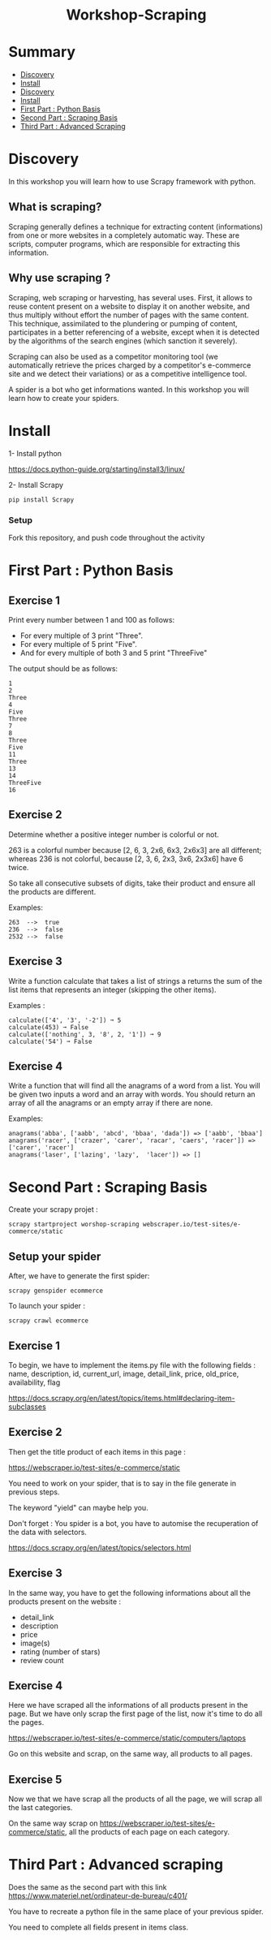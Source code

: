 <h1 align=center>
Workshop-Scraping
</h1>

# Summary
- [Discovery](#discovery)
- [Install](#install)
- [Discovery](#discovery)
- [Install](#install)
- [First Part : Python Basis](#first-part--python-basis)
- [Second Part : Scraping Basis](#second-part--scraping-basis)
- [Third Part : Advanced Scraping](#third-part--advanced-scraping)

# Discovery

In this workshop you will learn how to use Scrapy framework with python.

## What is scraping?

Scraping generally defines a technique for extracting content (informations) from one or more websites in a completely automatic way. These are scripts, computer programs, which are responsible for extracting this information.

## Why use scraping ?

Scraping, web scraping or harvesting, has several uses. First, it allows to reuse content present on a website to display it on another website, and thus multiply without effort the number of pages with the same content. This technique, assimilated to the plundering or pumping of content, participates in a better referencing of a website, except when it is detected by the algorithms of the search engines (which sanction it severely). 

Scraping can also be used as a competitor monitoring tool (we automatically retrieve the prices charged by a competitor's e-commerce site and we detect their variations) or as a competitive intelligence tool.

A spider is a bot who get informations wanted. In this workshop you will learn how to create your spiders.

# Install

1- Install python

https://docs.python-guide.org/starting/install3/linux/

2- Install Scrapy

```shell
pip install Scrapy
```

### Setup

Fork this repository, and push code throughout the activity


# First Part : Python Basis

## Exercise 1

Print every number between 1 and 100 as follows:

- For every multiple of 3 print "Three".
- For every multiple of 5 print "Five".
- And for every multiple of both 3 and 5 print "ThreeFive"

The output should be as follows:
 
```shell
1
2
Three
4
Five
Three
7
8
Three
Five
11
Three
13
14
ThreeFive
16
```

## Exercise 2

Determine whether a positive integer number is colorful or not.

263 is a colorful number because [2, 6, 3, 2x6, 6x3, 2x6x3] are all different; whereas 236 is not colorful, because [2, 3, 6, 2x3, 3x6, 2x3x6] have 6 twice.

So take all consecutive subsets of digits, take their product and ensure all the products are different.

Examples:

```shell
263  -->  true
236  -->  false
2532 -->  false
```
## Exercise 3

Write a function calculate that takes a list of strings a returns the sum of the list items that represents an integer (skipping the other items).

Examples :

```shell
calculate(['4', '3', '-2']) ➞ 5
calculate(453) ➞ False
calculate(['nothing', 3, '8', 2, '1']) ➞ 9
calculate('54') ➞ False
```

## Exercise 4

Write a function that will find all the anagrams of a word from a list. You will be given two inputs a word and an array with words. You should return an array of all the anagrams or an empty array if there are none.

Examples:

```shell
anagrams('abba', ['aabb', 'abcd', 'bbaa', 'dada']) => ['aabb', 'bbaa']
anagrams('racer', ['crazer', 'carer', 'racar', 'caers', 'racer']) => ['carer', 'racer']
anagrams('laser', ['lazing', 'lazy',  'lacer']) => []
```

# Second Part : Scraping Basis

Create your scrapy projet :

```shell
scrapy startproject worshop-scraping webscraper.io/test-sites/e-commerce/static
```

## Setup your spider

After, we have to generate the first spider:

```shell
scrapy genspider ecommerce
```

To launch your spider :

```shell
scrapy crawl ecommerce
```
## Exercise 1

To begin, we have to implement the items.py file with the following fields :  name, description, id, current_url, image, detail_link, price, old_price, availability, flag

https://docs.scrapy.org/en/latest/topics/items.html#declaring-item-subclasses


## Exercise 2

Then get the title product of each items in this page :

https://webscraper.io/test-sites/e-commerce/static

You need to work on your spider, that is to say in the file generate in previous steps.

The keyword "yield" can maybe help you.

Don't forget : You spider is a bot, you have to automise the recuperation of the data with selectors.

https://docs.scrapy.org/en/latest/topics/selectors.html

## Exercise 3

In the same way, you have to get the following informations about all the products present on the website :

- detail_link
- description
- price
- image(s)
- rating (number of stars)
- review count

## Exercise 4

Here we have scraped all the informations of all products present in the page. But we have only scrap the first page of the list, now it's time to do all the pages.

https://webscraper.io/test-sites/e-commerce/static/computers/laptops

Go on this website and scrap, on the same way, all products to all pages.

## Exercise 5

Now we that we have scrap all the products of all the page, we will scrap all the last categories.

On the same way scrap on https://webscraper.io/test-sites/e-commerce/static, all the products of each page on each category.


# Third Part : Advanced scraping

Does the same as the second part with this link
https://www.materiel.net/ordinateur-de-bureau/c401/

You have to recreate a python file in the same place of your previous spider.

You need to complete all fields present in items class.

